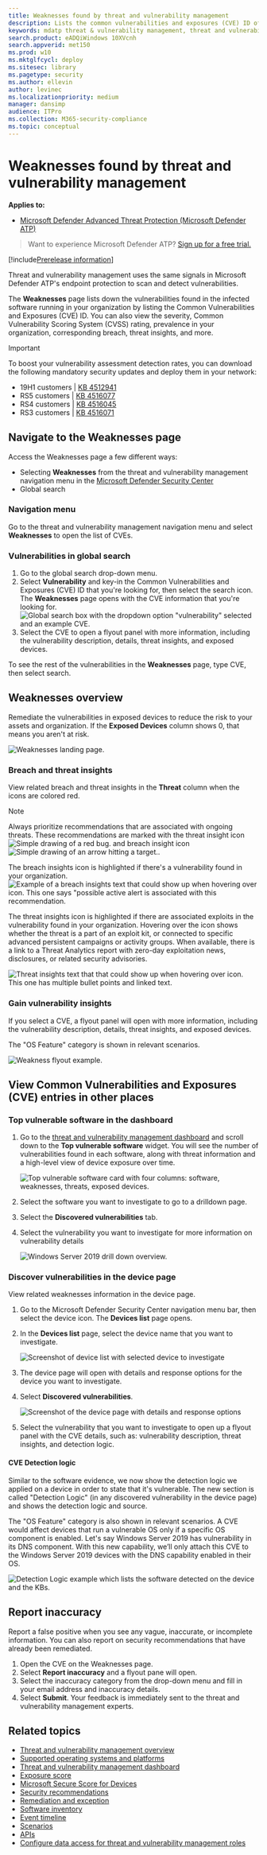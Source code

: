 ```yaml
---
title: Weaknesses found by threat and vulnerability management
description: Lists the common vulnerabilities and exposures (CVE) ID of weaknesses found in the software running in your organization. Discovered by the Microsoft Defender ATP threat and vulnerability management capability. 
keywords: mdatp threat & vulnerability management, threat and vulnerability management, mdatp tvm weaknesses page, finding weaknesses through tvm, tvm vulnerability list, vulnerability details in tvm 
search.product: eADQiWindows 10XVcnh
search.appverid: met150
ms.prod: w10
ms.mktglfcycl: deploy
ms.sitesec: library
ms.pagetype: security
ms.author: ellevin
author: levinec
ms.localizationpriority: medium
manager: dansimp
audience: ITPro
ms.collection: M365-security-compliance 
ms.topic: conceptual
---
```

# Weaknesses found by threat and vulnerability management

**Applies to:**
- [Microsoft Defender Advanced Threat Protection (Microsoft Defender ATP)](https://go.microsoft.com/fwlink/p/?linkid=2069559)

>Want to experience Microsoft Defender ATP? [Sign up for a free trial.](https://www.microsoft.com/microsoft-365/windows/microsoft-defender-atp?ocid=docs-wdatp-portaloverview-abovefoldlink)

[!include[Prerelease information](../../includes/prerelease.md)]

Threat and vulnerability management uses the same signals in Microsoft Defender ATP's endpoint protection to scan and detect vulnerabilities.

The **Weaknesses** page lists down the vulnerabilities found in the infected software running in your organization by listing the Common Vulnerabilities and Exposures (CVE) ID. You can also view the severity, Common Vulnerability Scoring System (CVSS) rating, prevalence in your organization, corresponding breach, threat insights, and more.

>[!IMPORTANT]
>To boost your vulnerability assessment detection rates, you can download the following mandatory security updates and deploy them in your network:
>- 19H1 customers | [KB 4512941](https://support.microsoft.com/help/4512941/windows-10-update-kb4512941)
>- RS5 customers | [KB 4516077](https://support.microsoft.com/help/4516077/windows-10-update-kb4516077)
>- RS4 customers | [KB 4516045](https://support.microsoft.com/help/4516045/windows-10-update-kb4516045)
>- RS3 customers | [KB 4516071](https://support.microsoft.com/help/4516071/windows-10-update-kb4516071)

## Navigate to the Weaknesses page

Access the Weaknesses page a few different ways:

- Selecting **Weaknesses** from the threat and vulnerability management navigation menu in the [Microsoft Defender Security Center](portal-overview.md)
- Global search

### Navigation menu

Go to the threat and vulnerability management navigation menu and select **Weaknesses** to open the list of CVEs.

### Vulnerabilities in global search

1. Go to the global search drop-down menu.
2. Select **Vulnerability** and key-in the Common Vulnerabilities and Exposures (CVE) ID that you're looking for, then select the search icon. The **Weaknesses** page opens with the CVE information that you're looking for.
![Global search box with the dropdown option "vulnerability" selected and an example CVE.](images/tvm-vuln-globalsearch.png)
3. Select the CVE to open a flyout panel with more information, including the vulnerability description, details, threat insights, and exposed devices.

To see the rest of the vulnerabilities in the **Weaknesses** page, type CVE, then select search.

## Weaknesses overview

Remediate the vulnerabilities in exposed devices to reduce the risk to your assets and organization. If the **Exposed Devices** column shows 0, that means you aren't at risk.

![Weaknesses landing page.](images/tvm-weaknesses-overview.png)

### Breach and threat insights

View related breach and threat insights in the **Threat** column when the icons are colored red.

 >[!NOTE]
 > Always prioritize recommendations that are associated with ongoing threats. These recommendations are marked with the threat insight icon ![Simple drawing of a red bug.](images/tvm_bug_icon.png) and breach insight icon ![Simple drawing of an arrow hitting a target.](images/tvm_alert_icon.png).  

The breach insights icon is highlighted if there's a vulnerability found in your organization.
![Example of a breach insights text that could show up when hovering over icon. This one says "possible active alert is associated with this recommendation.](images/tvm-breach-insights.png)

The threat insights icon is highlighted if there are associated exploits in the vulnerability found in your organization. Hovering over the icon shows whether the threat is a part of an exploit kit, or connected to specific advanced persistent campaigns or activity groups. When available, there is a link to a Threat Analytics report with zero-day exploitation news, disclosures, or related security advisories.  

![Threat insights text that that could show up when hovering over icon. This one has multiple bullet points and linked text.](images/tvm-threat-insights.png)

### Gain vulnerability insights

If you select a CVE, a flyout panel will open with more information, including the vulnerability description, details, threat insights, and exposed devices.

The "OS Feature" category is shown in relevant scenarios.

 ![Weakness flyout example.](images/tvm-weakness-flyout400.png)

## View Common Vulnerabilities and Exposures (CVE) entries in other places

### Top vulnerable software in the dashboard

1. Go to the [threat and vulnerability management dashboard](tvm-dashboard-insights.md) and scroll down to the **Top vulnerable software** widget. You will see the number of vulnerabilities found in each software, along with threat information and a high-level view of device exposure over time.

    ![Top vulnerable software card with four columns: software, weaknesses, threats, exposed devices.](images/tvm-top-vulnerable-software500.png)

2. Select the software you want to investigate to go to a drilldown page.
3. Select the **Discovered vulnerabilities** tab.
4. Select the vulnerability you want to investigate for more information on vulnerability details

    ![Windows Server 2019 drill down overview.](images/windows-server-drilldown.png)

### Discover vulnerabilities in the device page

View related weaknesses information in the device page.

1. Go to the Microsoft Defender Security Center navigation menu bar, then select the device icon. The **Devices list** page opens.
2. In the **Devices list** page, select the device name that you want to investigate.

    ![Screenshot of device list with selected device to investigate](images/tvm_machinetoinvestigate.png)

3. The device page will open with details and response options for the device you want to investigate.
4. Select **Discovered vulnerabilities**.

    ![Screenshot of the device page with details and response options](images/tvm-discovered-vulnerabilities.png)

5. Select the vulnerability that you want to investigate to open up a flyout panel with the CVE details, such as: vulnerability description, threat insights, and detection logic.

#### CVE Detection logic

Similar to the software evidence, we now show the detection logic we applied on a device in order to state that it's vulnerable. The new section is called "Detection Logic" (in any discovered vulnerability in the device page) and shows the detection logic and source.

The "OS Feature" category is also shown in relevant scenarios. A CVE would affect devices that run a vulnerable OS only if a specific OS component is enabled. Let's say Windows Server 2019 has vulnerability in its DNS component. With this new capability, we’ll only attach this CVE to the Windows Server 2019 devices with the DNS capability enabled in their OS.

![Detection Logic example which lists the software detected on the device and the KBs.](images/tvm-cve-detection-logic.png)

## Report inaccuracy

Report a false positive when you see any vague, inaccurate, or incomplete information. You can also report on security recommendations that have already been remediated.

1. Open the CVE on the Weaknesses page.
2. Select **Report inaccuracy** and a flyout pane will open.
3. Select the inaccuracy category from the drop-down menu and fill in your email address and inaccuracy details.
4. Select **Submit**. Your feedback is immediately sent to the threat and vulnerability management experts.

## Related topics

- [Threat and vulnerability management overview](next-gen-threat-and-vuln-mgt.md)
- [Supported operating systems and platforms](tvm-supported-os.md)
- [Threat and vulnerability management dashboard](tvm-dashboard-insights.md)
- [Exposure score](tvm-exposure-score.md)
- [Microsoft Secure Score for Devices](tvm-microsoft-secure-score-devices.md)
- [Security recommendations](tvm-security-recommendation.md)
- [Remediation and exception](tvm-remediation.md)
- [Software inventory](tvm-software-inventory.md)
- [Event timeline](threat-and-vuln-mgt-event-timeline.md)
- [Scenarios](threat-and-vuln-mgt-scenarios.md)
- [APIs](next-gen-threat-and-vuln-mgt.md#apis)
- [Configure data access for threat and vulnerability management roles](user-roles.md#create-roles-and-assign-the-role-to-an-azure-active-directory-group)